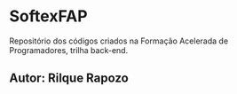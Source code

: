 # SoftexFAP
Repositório dos códigos criados na Formação Acelerada de Programadores, trilha back-end.

## Autor: Rilque Rapozo
